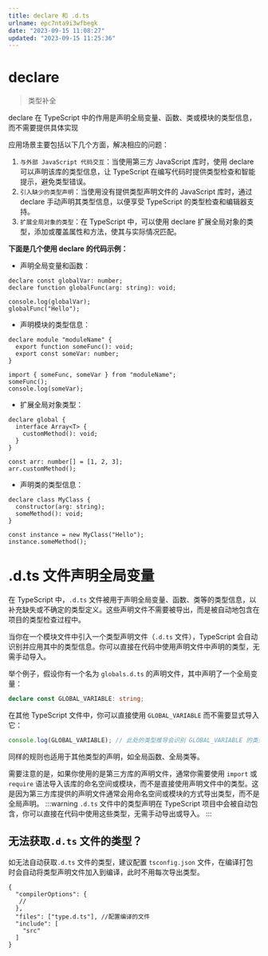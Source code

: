 ```yaml
---
title: declare 和 .d.ts
urlname: epc7nta9i3wfbegk
date: "2023-09-15 11:08:27"
updated: "2023-09-15 11:25:36"
---
```


# declare

> 类型补全

declare 在 TypeScript 中的作用是声明全局变量、函数、类或模块的类型信息，而不需要提供具体实现

应用场景主要包括以下几个方面，解决相应的问题：

1. `与外部 JavaScript 代码交互`：当使用第三方 JavaScript 库时，使用 declare 可以声明该库的类型信息，让 TypeScript 在编写代码时提供类型检查和智能提示，避免类型错误。
2. `引入缺少的类型声明`：当使用没有提供类型声明文件的 JavaScript 库时，通过 declare 手动声明其类型信息，以便享受 TypeScript 的类型检查和编辑器支持。
3. `扩展全局对象的类型`：在 TypeScript 中，可以使用 declare 扩展全局对象的类型，添加或覆盖属性和方法，使其与实际情况匹配。

**下面是几个使用 declare 的代码示例：**

- 声明全局变量和函数：

```tsx
declare const globalVar: number;
declare function globalFunc(arg: string): void;

console.log(globalVar);
globalFunc("Hello");
```

- 声明模块的类型信息：

```tsx
declare module "moduleName" {
  export function someFunc(): void;
  export const someVar: number;
}

import { someFunc, someVar } from "moduleName";
someFunc();
console.log(someVar);
```

- 扩展全局对象类型：

```tsx
declare global {
  interface Array<T> {
    customMethod(): void;
  }
}

const arr: number[] = [1, 2, 3];
arr.customMethod();
```

- 声明类的类型信息：

```tsx
declare class MyClass {
  constructor(arg: string);
  someMethod(): void;
}

const instance = new MyClass("Hello");
instance.someMethod();
```

# .d.ts 文件声明全局变量

在 TypeScript 中，`.d.ts` 文件被用于声明全局变量、函数、类等的类型信息，以补充缺失或不确定的类型定义。这些声明文件不需要被导出，而是被自动地包含在项目的类型检查过程中。

当你在一个模块文件中引入一个类型声明文件（`.d.ts` 文件），TypeScript 会自动识别并应用其中的类型信息。你可以直接在代码中使用声明文件中声明的类型，无需手动导入。

举个例子，假设你有一个名为 `globals.d.ts` 的声明文件，其中声明了一个全局变量：

```typescript
declare const GLOBAL_VARIABLE: string;
```

在其他 TypeScript 文件中，你可以直接使用 `GLOBAL_VARIABLE` 而不需要显式导入它：

```typescript
console.log(GLOBAL_VARIABLE); // 此处的类型推导会识别 GLOBAL_VARIABLE 的类型为 string
```

同样的规则也适用于其他类型的声明，如全局函数、全局类等。

需要注意的是，如果你使用的是第三方库的声明文件，通常你需要使用 `import` 或 `require` 语法导入该库的命名空间或模块，而不是直接使用声明文件中的类型。这是因为第三方库提供的声明文件通常会用命名空间或模块的方式导出类型，而不是全局声明。
:::warning
`.d.ts` 文件中的类型声明在 TypeScript 项目中会被自动包含，你可以直接在代码中使用这些类型，无需手动导出或导入。
:::

## 无法获取`.d.ts` 文件的类型？

如无法自动获取`.d.ts` 文件的类型，建议配置 `tsconfig.json` 文件，在编译打包时会自动将类型声明文件加入到编译，此时不用每次导出类型。

```tsx
{
  "compilerOptions": {
   //
  },
  "files": ["type.d.ts"], //配置编译的文件
  "include": [
    "src"
  ]
}
```
